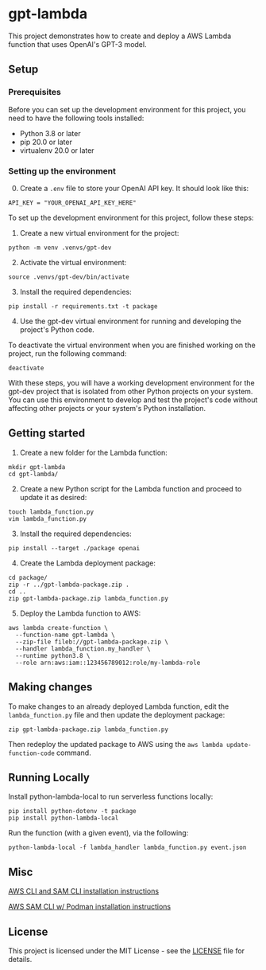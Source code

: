 # gpt-lambda

This project demonstrates how to create and deploy a AWS Lambda function that uses OpenAI's GPT-3 model.

## Setup

### Prerequisites

Before you can set up the development environment for this project, you need to have the following tools installed:

- Python 3.8 or later
- pip 20.0 or later
- virtualenv 20.0 or later

### Setting up the environment

0. Create a `.env` file to store your OpenAI API key. It should look like this:

```
API_KEY = "YOUR_OPENAI_API_KEY_HERE"
```

To set up the development environment for this project, follow these steps:

1. Create a new virtual environment for the project:

```
python -m venv .venvs/gpt-dev
```

2. Activate the virtual environment:

```
source .venvs/gpt-dev/bin/activate
```

3. Install the required dependencies:

```
pip install -r requirements.txt -t package
```

4. Use the gpt-dev virtual environment for running and developing the project's Python code.

To deactivate the virtual environment when you are finished working on the project, run the following command:

```
deactivate
```

With these steps, you will have a working development environment for the gpt-dev project that is isolated from other Python projects on your system. You can use this environment to develop and test the project's code without affecting other projects or your system's Python installation.

## Getting started

1. Create a new folder for the Lambda function:

```
mkdir gpt-lambda
cd gpt-lambda/
```

2. Create a new Python script for the Lambda function and proceed to update it as desired:

```
touch lambda_function.py
vim lambda_function.py
```

3. Install the required dependencies:

```
pip install --target ./package openai
```

4. Create the Lambda deployment package:

```
cd package/
zip -r ../gpt-lambda-package.zip .
cd ..
zip gpt-lambda-package.zip lambda_function.py
```

5. Deploy the Lambda function to AWS:

```
aws lambda create-function \
  --function-name gpt-lambda \
  --zip-file fileb://gpt-lambda-package.zip \
  --handler lambda_function.my_handler \
  --runtime python3.8 \
  --role arn:aws:iam::123456789012:role/my-lambda-role
```

## Making changes

To make changes to an already deployed Lambda function, edit the `lambda_function.py` file and then update the deployment package:

```
zip gpt-lambda-package.zip lambda_function.py
```

Then redeploy the updated package to AWS using the `aws lambda update-function-code` command.

## Running Locally

Install python-lambda-local to run serverless functions locally:

```
pip install python-dotenv -t package
pip install python-lambda-local
```

Run the function (with a given event), via the following:

```
python-lambda-local -f lambda_handler lambda_function.py event.json
```

## Misc

[AWS CLI and SAM CLI installation instructions](https://aws.amazon.com/blogs/compute/jump-starting-your-serverless-development-environment/)

[AWS SAM CLI w/ Podman installation instructions](https://www.reddit.com/r/podman/comments/r6ybkw/aws_sam_and_podman/)

## License

This project is licensed under the MIT License - see the [LICENSE](LICENSE) file for details.
